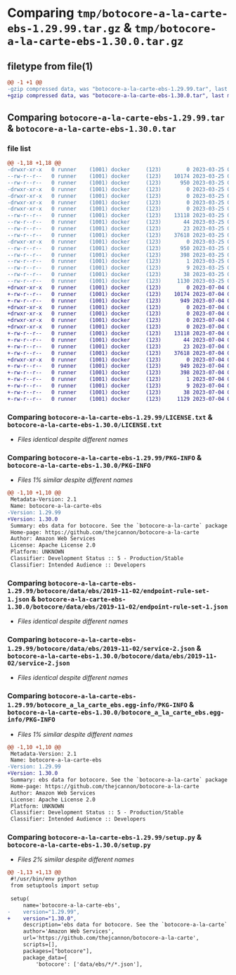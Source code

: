 # Comparing `tmp/botocore-a-la-carte-ebs-1.29.99.tar.gz` & `tmp/botocore-a-la-carte-ebs-1.30.0.tar.gz`

## filetype from file(1)

```diff
@@ -1 +1 @@
-gzip compressed data, was "botocore-a-la-carte-ebs-1.29.99.tar", last modified: Sat Mar 25 01:22:37 2023, max compression
+gzip compressed data, was "botocore-a-la-carte-ebs-1.30.0.tar", last modified: Tue Jul  4 01:44:28 2023, max compression
```

## Comparing `botocore-a-la-carte-ebs-1.29.99.tar` & `botocore-a-la-carte-ebs-1.30.0.tar`

### file list

```diff
@@ -1,18 +1,18 @@
-drwxr-xr-x   0 runner    (1001) docker     (123)        0 2023-03-25 01:22:37.311218 botocore-a-la-carte-ebs-1.29.99/
--rw-r--r--   0 runner    (1001) docker     (123)    10174 2023-03-25 01:22:37.000000 botocore-a-la-carte-ebs-1.29.99/LICENSE.txt
--rw-r--r--   0 runner    (1001) docker     (123)      950 2023-03-25 01:22:37.311218 botocore-a-la-carte-ebs-1.29.99/PKG-INFO
-drwxr-xr-x   0 runner    (1001) docker     (123)        0 2023-03-25 01:22:37.311218 botocore-a-la-carte-ebs-1.29.99/botocore/
-drwxr-xr-x   0 runner    (1001) docker     (123)        0 2023-03-25 01:22:37.311218 botocore-a-la-carte-ebs-1.29.99/botocore/data/
-drwxr-xr-x   0 runner    (1001) docker     (123)        0 2023-03-25 01:22:37.311218 botocore-a-la-carte-ebs-1.29.99/botocore/data/ebs/
-drwxr-xr-x   0 runner    (1001) docker     (123)        0 2023-03-25 01:22:37.311218 botocore-a-la-carte-ebs-1.29.99/botocore/data/ebs/2019-11-02/
--rw-r--r--   0 runner    (1001) docker     (123)    13118 2023-03-25 01:22:12.000000 botocore-a-la-carte-ebs-1.29.99/botocore/data/ebs/2019-11-02/endpoint-rule-set-1.json
--rw-r--r--   0 runner    (1001) docker     (123)       44 2023-03-25 01:22:12.000000 botocore-a-la-carte-ebs-1.29.99/botocore/data/ebs/2019-11-02/examples-1.json
--rw-r--r--   0 runner    (1001) docker     (123)       23 2023-03-25 01:22:12.000000 botocore-a-la-carte-ebs-1.29.99/botocore/data/ebs/2019-11-02/paginators-1.json
--rw-r--r--   0 runner    (1001) docker     (123)    37618 2023-03-25 01:22:12.000000 botocore-a-la-carte-ebs-1.29.99/botocore/data/ebs/2019-11-02/service-2.json
-drwxr-xr-x   0 runner    (1001) docker     (123)        0 2023-03-25 01:22:37.311218 botocore-a-la-carte-ebs-1.29.99/botocore_a_la_carte_ebs.egg-info/
--rw-r--r--   0 runner    (1001) docker     (123)      950 2023-03-25 01:22:37.000000 botocore-a-la-carte-ebs-1.29.99/botocore_a_la_carte_ebs.egg-info/PKG-INFO
--rw-r--r--   0 runner    (1001) docker     (123)      398 2023-03-25 01:22:37.000000 botocore-a-la-carte-ebs-1.29.99/botocore_a_la_carte_ebs.egg-info/SOURCES.txt
--rw-r--r--   0 runner    (1001) docker     (123)        1 2023-03-25 01:22:37.000000 botocore-a-la-carte-ebs-1.29.99/botocore_a_la_carte_ebs.egg-info/dependency_links.txt
--rw-r--r--   0 runner    (1001) docker     (123)        9 2023-03-25 01:22:37.000000 botocore-a-la-carte-ebs-1.29.99/botocore_a_la_carte_ebs.egg-info/top_level.txt
--rw-r--r--   0 runner    (1001) docker     (123)       38 2023-03-25 01:22:37.311218 botocore-a-la-carte-ebs-1.29.99/setup.cfg
--rw-r--r--   0 runner    (1001) docker     (123)     1130 2023-03-25 01:22:37.000000 botocore-a-la-carte-ebs-1.29.99/setup.py
+drwxr-xr-x   0 runner    (1001) docker     (123)        0 2023-07-04 01:44:28.022527 botocore-a-la-carte-ebs-1.30.0/
+-rw-r--r--   0 runner    (1001) docker     (123)    10174 2023-07-04 01:44:27.000000 botocore-a-la-carte-ebs-1.30.0/LICENSE.txt
+-rw-r--r--   0 runner    (1001) docker     (123)      949 2023-07-04 01:44:28.022527 botocore-a-la-carte-ebs-1.30.0/PKG-INFO
+drwxr-xr-x   0 runner    (1001) docker     (123)        0 2023-07-04 01:44:28.022527 botocore-a-la-carte-ebs-1.30.0/botocore/
+drwxr-xr-x   0 runner    (1001) docker     (123)        0 2023-07-04 01:44:28.022527 botocore-a-la-carte-ebs-1.30.0/botocore/data/
+drwxr-xr-x   0 runner    (1001) docker     (123)        0 2023-07-04 01:44:28.022527 botocore-a-la-carte-ebs-1.30.0/botocore/data/ebs/
+drwxr-xr-x   0 runner    (1001) docker     (123)        0 2023-07-04 01:44:28.022527 botocore-a-la-carte-ebs-1.30.0/botocore/data/ebs/2019-11-02/
+-rw-r--r--   0 runner    (1001) docker     (123)    13118 2023-07-04 01:44:02.000000 botocore-a-la-carte-ebs-1.30.0/botocore/data/ebs/2019-11-02/endpoint-rule-set-1.json
+-rw-r--r--   0 runner    (1001) docker     (123)       44 2023-07-04 01:44:02.000000 botocore-a-la-carte-ebs-1.30.0/botocore/data/ebs/2019-11-02/examples-1.json
+-rw-r--r--   0 runner    (1001) docker     (123)       23 2023-07-04 01:44:02.000000 botocore-a-la-carte-ebs-1.30.0/botocore/data/ebs/2019-11-02/paginators-1.json
+-rw-r--r--   0 runner    (1001) docker     (123)    37618 2023-07-04 01:44:02.000000 botocore-a-la-carte-ebs-1.30.0/botocore/data/ebs/2019-11-02/service-2.json
+drwxr-xr-x   0 runner    (1001) docker     (123)        0 2023-07-04 01:44:28.022527 botocore-a-la-carte-ebs-1.30.0/botocore_a_la_carte_ebs.egg-info/
+-rw-r--r--   0 runner    (1001) docker     (123)      949 2023-07-04 01:44:27.000000 botocore-a-la-carte-ebs-1.30.0/botocore_a_la_carte_ebs.egg-info/PKG-INFO
+-rw-r--r--   0 runner    (1001) docker     (123)      398 2023-07-04 01:44:27.000000 botocore-a-la-carte-ebs-1.30.0/botocore_a_la_carte_ebs.egg-info/SOURCES.txt
+-rw-r--r--   0 runner    (1001) docker     (123)        1 2023-07-04 01:44:27.000000 botocore-a-la-carte-ebs-1.30.0/botocore_a_la_carte_ebs.egg-info/dependency_links.txt
+-rw-r--r--   0 runner    (1001) docker     (123)        9 2023-07-04 01:44:27.000000 botocore-a-la-carte-ebs-1.30.0/botocore_a_la_carte_ebs.egg-info/top_level.txt
+-rw-r--r--   0 runner    (1001) docker     (123)       38 2023-07-04 01:44:28.022527 botocore-a-la-carte-ebs-1.30.0/setup.cfg
+-rw-r--r--   0 runner    (1001) docker     (123)     1129 2023-07-04 01:44:27.000000 botocore-a-la-carte-ebs-1.30.0/setup.py
```

### Comparing `botocore-a-la-carte-ebs-1.29.99/LICENSE.txt` & `botocore-a-la-carte-ebs-1.30.0/LICENSE.txt`

 * *Files identical despite different names*

### Comparing `botocore-a-la-carte-ebs-1.29.99/PKG-INFO` & `botocore-a-la-carte-ebs-1.30.0/PKG-INFO`

 * *Files 1% similar despite different names*

```diff
@@ -1,10 +1,10 @@
 Metadata-Version: 2.1
 Name: botocore-a-la-carte-ebs
-Version: 1.29.99
+Version: 1.30.0
 Summary: ebs data for botocore. See the `botocore-a-la-carte` package for more info.
 Home-page: https://github.com/thejcannon/botocore-a-la-carte
 Author: Amazon Web Services
 License: Apache License 2.0
 Platform: UNKNOWN
 Classifier: Development Status :: 5 - Production/Stable
 Classifier: Intended Audience :: Developers
```

### Comparing `botocore-a-la-carte-ebs-1.29.99/botocore/data/ebs/2019-11-02/endpoint-rule-set-1.json` & `botocore-a-la-carte-ebs-1.30.0/botocore/data/ebs/2019-11-02/endpoint-rule-set-1.json`

 * *Files identical despite different names*

### Comparing `botocore-a-la-carte-ebs-1.29.99/botocore/data/ebs/2019-11-02/service-2.json` & `botocore-a-la-carte-ebs-1.30.0/botocore/data/ebs/2019-11-02/service-2.json`

 * *Files identical despite different names*

### Comparing `botocore-a-la-carte-ebs-1.29.99/botocore_a_la_carte_ebs.egg-info/PKG-INFO` & `botocore-a-la-carte-ebs-1.30.0/botocore_a_la_carte_ebs.egg-info/PKG-INFO`

 * *Files 1% similar despite different names*

```diff
@@ -1,10 +1,10 @@
 Metadata-Version: 2.1
 Name: botocore-a-la-carte-ebs
-Version: 1.29.99
+Version: 1.30.0
 Summary: ebs data for botocore. See the `botocore-a-la-carte` package for more info.
 Home-page: https://github.com/thejcannon/botocore-a-la-carte
 Author: Amazon Web Services
 License: Apache License 2.0
 Platform: UNKNOWN
 Classifier: Development Status :: 5 - Production/Stable
 Classifier: Intended Audience :: Developers
```

### Comparing `botocore-a-la-carte-ebs-1.29.99/setup.py` & `botocore-a-la-carte-ebs-1.30.0/setup.py`

 * *Files 2% similar despite different names*

```diff
@@ -1,13 +1,13 @@
 #!/usr/bin/env python
 from setuptools import setup
 
 setup(
     name='botocore-a-la-carte-ebs',
-    version="1.29.99",
+    version="1.30.0",
     description='ebs data for botocore. See the `botocore-a-la-carte` package for more info.',
     author='Amazon Web Services',
     url='https://github.com/thejcannon/botocore-a-la-carte',
     scripts=[],
     packages=["botocore"],
     package_data={
         'botocore': ['data/ebs/*/*.json'],
```

